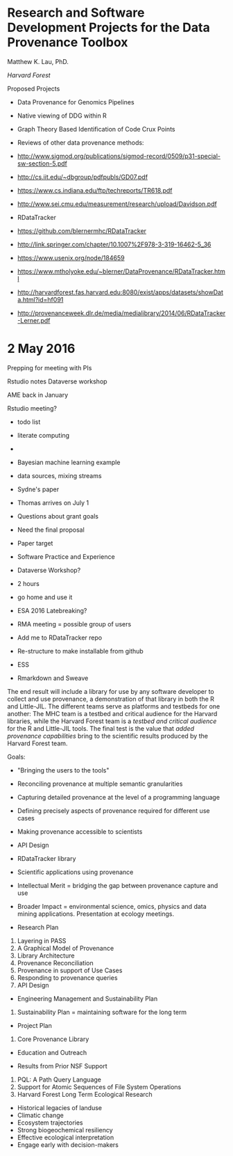 <link href="css/avenir-white.css" rel="stylesheet"></link>

# Research and Software Development Projects for the Data Provenance Toolbox

Matthew K. Lau, PhD.

*Harvard Forest*


Proposed Projects
- Data Provenance for Genomics Pipelines
- Native viewing of DDG within R 
- Graph Theory Based Identification of Code Crux Points

- Reviews of other data provenance methods:
 - http://www.sigmod.org/publications/sigmod-record/0509/p31-special-sw-section-5.pdf
 - http://cs.iit.edu/~dbgroup/pdfpubls/GD07.pdf
 - https://www.cs.indiana.edu/ftp/techreports/TR618.pdf
 - http://www.sei.cmu.edu/measurement/research/upload/Davidson.pdf

- RDataTracker
 - https://github.com/blernermhc/RDataTracker
 - http://link.springer.com/chapter/10.1007%2F978-3-319-16462-5_36
 - https://www.usenix.org/node/184659
 - https://www.mtholyoke.edu/~blerner/DataProvenance/RDataTracker.html
 - http://harvardforest.fas.harvard.edu:8080/exist/apps/datasets/showData.html?id=hf091
 - http://provenanceweek.dlr.de/media/medialibrary/2014/06/RDataTracker-Lerner.pdf


# 2 May 2016

Prepping for meeting with PIs

Rstudio notes 
Dataverse workshop

AME back in January 

Rstudio meeting?
- todo list 
- literate computing
- 

- Bayesian machine learning example 

- data sources, mixing streams 

- Sydne's paper 

- Thomas arrives on July 1


- Questions about grant goals
 - Need the final proposal
- Paper target
 - Software Practice and Experience 
- Dataverse Workshop?
 - 2 hours 
 - go home and use it 
- ESA 2016 Latebreaking?
- RMA meeting = possible group of users
- Add me to RDataTracker repo
 - Re-structure to make installable from github
 - ESS
 - Rmarkdown and Sweave

The end result will include a library for use by any software
developer to collect and use provenance, a demonstration of that
library in both the R and Little-JIL. The different teams serve as
platforms and testbeds for one another: The MHC team is a testbed and
critical audience for the Harvard libraries, while the Harvard Forest
team is a *testbed and critical audience* for the R and Little-JIL
tools. The final test is the value that *added provenance
capabilities* bring to the scientific results produced by the Harvard
Forest team.

Goals:

- "Bringing the users to the tools"
- Reconciling provenance at multiple semantic granularities
- Capturing detailed provenance at the level of a programming language
- Defining precisely aspects of provenance required for different use
cases
- Making provenance accessible to scientists
- API Design
- RDataTracker library
- Scientific applications using provenance
- Intellectual Merit = bridging the gap between provenance capture and
use
- Broader Impact = environmental science, omics, physics and data
  mining applications. Presentation at ecology meetings. 

- Research Plan
 1. Layering in PASS
 2. A Graphical Model of Provenance
 3. Library Architecture
 4. Provenance Reconciliation
 5. Provenance in support of Use Cases
 6. Responding to provenance queries
 7. API Design

- Engineering Management and Sustainability Plan
 1. Sustainability Plan = maintaining software for the long term

- Project Plan
 1. Core Provenance Library

- Education and Outreach

- Results from Prior NSF Support
 1. PQL: A Path Query Language
 2. Support for Atomic Sequences of File System Operations
 3. Harvard Forest Long Term Ecological Research
  - Historical legacies of landuse
  - Climatic change
  - Ecosystem trajectories
  - Strong biogeochemical resiliency
  - Effective ecological interpretation
  - Engage early with decision-makers
